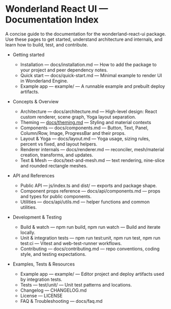 # Wonderland React UI — Documentation Index

A concise guide to the documentation for the wonderland-react-ui package. Use these pages to get started, understand architecture and internals, and learn how to build, test, and contribute.

- Getting started
  - Installation — docs/installation.md — How to add the package to your project and peer dependency notes.
  - Quick start — docs/quick-start.md — Minimal example to render UI in Wonderland Engine.
  - Example app — example/ — A runnable example and prebuilt deploy artifacts.

- Concepts & Overview
  - Architecture — docs/architecture.md — High-level design: React custom renderer, scene graph, Yoga layout separation.
  - Theming — [docs/theming.md](./theming.md) — Styling and material contexts
  - Components — docs/components.md — Button, Text, Panel, Column/Row, Image, ProgressBar and their props.
  - Layout & Yoga — docs/layout.md — Yoga usage, sizing rules, percent vs fixed, and layout helpers.
  - Renderer internals — docs/renderer.md — reconciler, mesh/material creation, transforms, and updates.
  - Text & Mesh — docs/text-and-mesh.md — text rendering, nine-slice and rounded rectangle meshes.

- API and References
  - Public API — js/index.ts and dist/ — exports and package shape.
  - Component props reference — docs/api/components.md — props and types for public components.
  - Utilities — docs/api/utils.md — helper functions and common utilities.

- Development & Testing
  - Build & watch — npm run build, npm run watch — Build and iterate locally.
  - Unit & integration tests — npm run test:unit, npm run test, npm run test:ci — Vitest and web-test-runner workflows.
  - Contributing — docs/contributing.md — repo conventions, coding style, and testing expectations.

- Examples, Tests & Resources
  - Example app — example/ — Editor project and deploy artifacts used by integration tests.
  - Tests — test/unit/ — Unit test patterns and locations.
  - Changelog — CHANGELOG.md
  - License — LICENSE
  - FAQ & Troubleshooting — docs/faq.md
